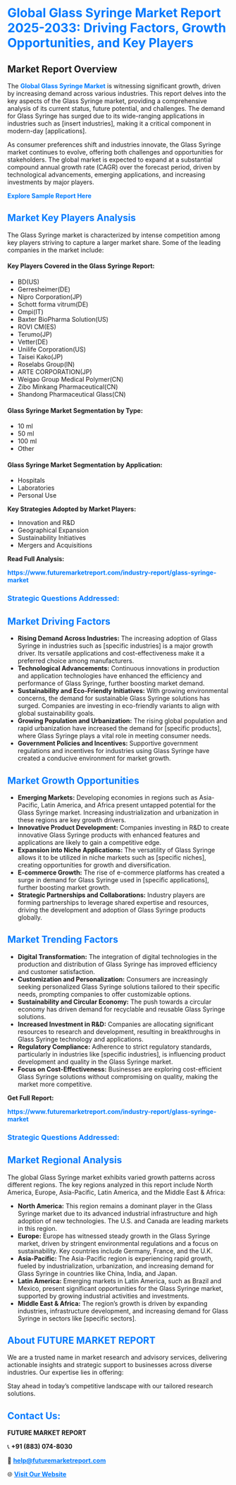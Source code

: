 <h1 style="color: #007BFF;">Global Glass Syringe Market Report 2025-2033: Driving Factors, Growth Opportunities, and Key Players</h1>

<section id="overview">
<h2>Market Report Overview</h2>
<p>The <a href="https://www.futuremarketreport.com/industry-report/glass-syringe-market" style="color: #007BFF; text-decoration: none;"><strong>Global Glass Syringe Market</strong></a> is witnessing significant growth, driven by increasing demand across various industries. This report delves into the key aspects of the Glass Syringe market, providing a comprehensive analysis of its current status, future potential, and challenges. The demand for Glass Syringe has surged due to its wide-ranging applications in industries such as [insert industries], making it a critical component in modern-day [applications].</p>
<p>As consumer preferences shift and industries innovate, the Glass Syringe market continues to evolve, offering both challenges and opportunities for stakeholders. The global market is expected to expand at a substantial compound annual growth rate (CAGR) over the forecast period, driven by technological advancements, emerging applications, and increasing investments by major players.</p>
</section>

<section id="overview">
<p><a href="https://www.futuremarketreport.com/request-sample/reportId=58362" style="color: #007BFF; text-decoration: none;"><strong>Explore Sample Report Here</strong></a></p>
</section>

<section id="key-players">
<h2 style="color: #007BFF;">Market Key Players Analysis</h2>
<p>The Glass Syringe market is characterized by intense competition among key players striving to capture a larger market share. Some of the leading companies in the market include:</p>
<h4>Key Players Covered in the Glass Syringe Report:</h4>
<ul><li>BD(US)</li><li>Gerresheimer(DE)</li><li>Nipro Corporation(JP)</li><li>Schott forma vitrum(DE)</li><li>Ompi(IT)</li><li>Baxter BioPharma Solution(US)</li><li>ROVI CM(ES)</li><li>Terumo(JP)</li><li>Vetter(DE)</li><li>Unilife Corporation(US)</li><li>Taisei Kako(JP)</li><li>Roselabs Group(IN)</li><li>ARTE CORPORATION(JP)</li><li>Weigao Group Medical Polymer(CN)</li><li>Zibo Minkang Pharmaceutical(CN)</li><li>Shandong Pharmaceutical Glass(CN)</li></ul>
<h4>Glass Syringe Market Segmentation by Type:</h4>
<ul><li>10 ml</li><li>50 ml</li><li>100 ml</li><li>Other</li></ul>

<h4>Glass Syringe Market Segmentation by Application:</h4>
<ul><li>Hospitals</li><li>Laboratories</li><li>Personal Use</li></ul>
<p><strong>Key Strategies Adopted by Market Players:</strong></p>
<ul>
<li>Innovation and R&D</li>
<li>Geographical Expansion</li>
<li>Sustainability Initiatives</li>
<li>Mergers and Acquisitions</li>
</ul>
</section>

<section>
<p><strong>Read Full Analysis: </strong></p><a href="https://www.futuremarketreport.com/industry-report/glass-syringe-market" style="color: #007BFF; text-decoration: none;"><strong>https://www.futuremarketreport.com/industry-report/glass-syringe-market</strong></a>
<h3 style="color: #007BFF;">Strategic Questions Addressed:</h3>
</section>

<section id="driving-factors">
<h2 style="color: #007BFF;">Market Driving Factors</h2>
<ul>
<li><strong>Rising Demand Across Industries:</strong> The increasing adoption of Glass Syringe in industries such as [specific industries] is a major growth driver. Its versatile applications and cost-effectiveness make it a preferred choice among manufacturers.</li>
<li><strong>Technological Advancements:</strong> Continuous innovations in production and application technologies have enhanced the efficiency and performance of Glass Syringe, further boosting market demand.</li>
<li><strong>Sustainability and Eco-Friendly Initiatives:</strong> With growing environmental concerns, the demand for sustainable Glass Syringe solutions has surged. Companies are investing in eco-friendly variants to align with global sustainability goals.</li>
<li><strong>Growing Population and Urbanization:</strong> The rising global population and rapid urbanization have increased the demand for [specific products], where Glass Syringe plays a vital role in meeting consumer needs.</li>
<li><strong>Government Policies and Incentives:</strong> Supportive government regulations and incentives for industries using Glass Syringe have created a conducive environment for market growth.</li>
</ul>
</section>

<section id="growth-opportunities">
<h2 style="color: #007BFF;">Market Growth Opportunities</h2>
<ul>
<li><strong>Emerging Markets:</strong> Developing economies in regions such as Asia-Pacific, Latin America, and Africa present untapped potential for the Glass Syringe market. Increasing industrialization and urbanization in these regions are key growth drivers.</li>
<li><strong>Innovative Product Development:</strong> Companies investing in R&D to create innovative Glass Syringe products with enhanced features and applications are likely to gain a competitive edge.</li>
<li><strong>Expansion into Niche Applications:</strong> The versatility of Glass Syringe allows it to be utilized in niche markets such as [specific niches], creating opportunities for growth and diversification.</li>
<li><strong>E-commerce Growth:</strong> The rise of e-commerce platforms has created a surge in demand for Glass Syringe used in [specific applications], further boosting market growth.</li>
<li><strong>Strategic Partnerships and Collaborations:</strong> Industry players are forming partnerships to leverage shared expertise and resources, driving the development and adoption of Glass Syringe products globally.</li>
</ul>
</section>

<section id="trending-factors">
<h2 style="color: #007BFF;">Market Trending Factors</h2>
<ul>
<li><strong>Digital Transformation:</strong> The integration of digital technologies in the production and distribution of Glass Syringe has improved efficiency and customer satisfaction.</li>
<li><strong>Customization and Personalization:</strong> Consumers are increasingly seeking personalized Glass Syringe solutions tailored to their specific needs, prompting companies to offer customizable options.</li>
<li><strong>Sustainability and Circular Economy:</strong> The push towards a circular economy has driven demand for recyclable and reusable Glass Syringe solutions.</li>
<li><strong>Increased Investment in R&D:</strong> Companies are allocating significant resources to research and development, resulting in breakthroughs in Glass Syringe technology and applications.</li>
<li><strong>Regulatory Compliance:</strong> Adherence to strict regulatory standards, particularly in industries like [specific industries], is influencing product development and quality in the Glass Syringe market.</li>
<li><strong>Focus on Cost-Effectiveness:</strong> Businesses are exploring cost-efficient Glass Syringe solutions without compromising on quality, making the market more competitive.</li>
</ul>
</section>

<section>
<p><strong>Get Full Report: </strong></p><a href="https://www.futuremarketreport.com/industry-report/glass-syringe-market" style="color: #007BFF; text-decoration: none;"><strong>https://www.futuremarketreport.com/industry-report/glass-syringe-market</strong></a>
<h3 style="color: #007BFF;">Strategic Questions Addressed:</h3>
</section>


<section id="regional-analysis">
<h2 style="color: #007BFF;">Market Regional Analysis</h2>
<p>The global Glass Syringe market exhibits varied growth patterns across different regions. The key regions analyzed in this report include North America, Europe, Asia-Pacific, Latin America, and the Middle East & Africa:</p>
<ul>
<li><strong>North America:</strong> This region remains a dominant player in the Glass Syringe market due to its advanced industrial infrastructure and high adoption of new technologies. The U.S. and Canada are leading markets in this region.</li>
<li><strong>Europe:</strong> Europe has witnessed steady growth in the Glass Syringe market, driven by stringent environmental regulations and a focus on sustainability. Key countries include Germany, France, and the U.K.</li>
<li><strong>Asia-Pacific:</strong> The Asia-Pacific region is experiencing rapid growth, fueled by industrialization, urbanization, and increasing demand for Glass Syringe in countries like China, India, and Japan.</li>
<li><strong>Latin America:</strong> Emerging markets in Latin America, such as Brazil and Mexico, present significant opportunities for the Glass Syringe market, supported by growing industrial activities and investments.</li>
<li><strong>Middle East & Africa:</strong> The region’s growth is driven by expanding industries, infrastructure development, and increasing demand for Glass Syringe in sectors like [specific sectors].</li>
</ul>
</section>

<footer>
<h2 style="color: #007BFF;">About FUTURE MARKET REPORT</h2>
<p>We are a trusted name in market research and advisory services, delivering actionable insights and strategic support to businesses across diverse industries. Our expertise lies in offering:</p>

<p>Stay ahead in today’s competitive landscape with our tailored research solutions.</p>

<h2 style="color: #007BFF;">Contact Us:</h2>
<p><strong>FUTURE MARKET REPORT</strong></p>
<p>📞 <strong>+91 (883) 074-8030</strong></p>
<p>📧 <strong><a href="mailto:help@futuremarketreport.com" style="color: #007BFF;">help@futuremarketreport.com</a></strong></p>
<p>🌐 <strong><a href="https://www.futuremarketreport.com/" style="color: #007BFF;">Visit Our Website</a></strong></p>
</footer>